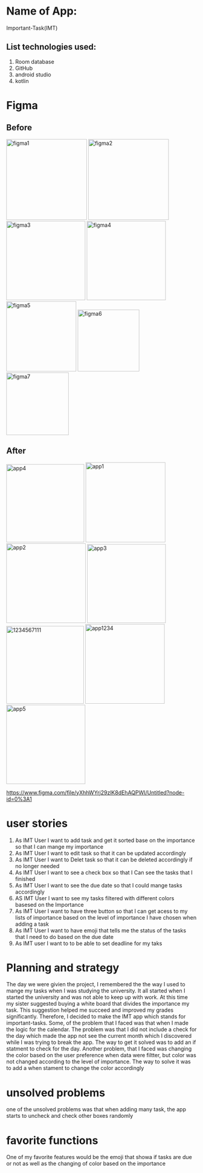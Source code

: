 #  Name of App:
Important-Task(IMT)
## List technologies used:
1. Room database 
2. GitHub
3. android studio
4. kotlin 
# Figma

## Before
<img width="213" alt="figma1" src="https://user-images.githubusercontent.com/91451257/140094651-cf4e2969-f988-40cc-8024-75e7ad7e43df.PNG">
<img width="213" alt="figma2" src="https://user-images.githubusercontent.com/91451257/140094709-07e1830b-b827-4a04-9036-7d256872491e.PNG">
<img width="209" alt="figma3" src="https://user-images.githubusercontent.com/91451257/140094738-acfd7267-f71c-4d81-9dc0-4ebfe1467a28.PNG">
<img width="209" alt="figma4" src="https://user-images.githubusercontent.com/91451257/140094766-2604ffca-3e68-4b56-809e-48f6d565e462.PNG">
<img width="185" alt="figma5" src="https://user-images.githubusercontent.com/91451257/140094844-d03cc528-fb0f-4b07-ae41-7a98cfd331a6.PNG">
<img width="163" alt="figma6" src="https://user-images.githubusercontent.com/91451257/140094873-a59cdb9f-ebb0-4799-9dd7-de7563cd4e4d.PNG">
<img width="165" alt="figma7" src="https://user-images.githubusercontent.com/91451257/140094910-2e6401fd-0898-4f3a-8034-d22095e4d93f.PNG">



## After
<img width="206" alt="app4" src="https://user-images.githubusercontent.com/91451257/140093661-d0a7a2bf-1df6-4478-8167-abc213bd2db2.PNG">
<img width="211" alt="app1" src="https://user-images.githubusercontent.com/91451257/140093603-feef7aa5-b625-42f3-be36-e3f6326de643.PNG">
<img width="210" alt="app2" src="https://user-images.githubusercontent.com/91451257/140093613-69761917-e8c9-4862-ae6d-a00520160c13.PNG">
<img width="208" alt="app3" src="https://user-images.githubusercontent.com/91451257/140094501-f1589b69-fa5b-4f01-b028-1d55898dfe64.PNG">
<img width="205" alt="1234567111" src="https://user-images.githubusercontent.com/91451257/140094024-f8340924-a76f-48d1-ac46-6d51fc68f25c.PNG">
<img width="210" alt="app1234" src="https://user-images.githubusercontent.com/91451257/140094013-8e74f314-4231-4d64-8425-95f2c236903f.PNG">
<img width="209" alt="app5" src="https://user-images.githubusercontent.com/91451257/140094181-d2f5ceae-d2b3-4238-96be-888a14770bd1.PNG">






https://www.figma.com/file/yXhhWYrj29zlK8dEhAQPWI/Untitled?node-id=0%3A1
# user stories
1. As IMT User I want to add task and get it sorted base on the importance so that I can mange my importance
2. As IMT User I want to edit task  so that it can be updated accordingly
3. As IMT User I want to Delet task  so that it can be deleted accordingly if no longer needed
4. As IMT User I want to see a check box so that I Can see the tasks that I finished
6. As IMT User I want to see the due date so that I could mange tasks accordingly
7. AS IMT User I want to see my tasks filtered with different colors basesed on the Importance
8. As IMT User I want to have three button so that I can get acess to my lists of importance based on the level of importance 
I have chosen when adding a task
10. As IMT User I want to have emoji that tells me the status of the tasks that I need to do based on the due date
11. As IMT user I want to to be able to set deadline for my taks
# Planning and strategy
The day we were givien the project, I remembered the the way I used to mange my tasks when I was studying the university.
It all started when I started the university and was not able to keep up with work. At this time my sister suggested buying a white board that divides the importance my task. 
This suggestion helped me succeed and improved my grades significantly. Therefore, I decided to make the IMT app which stands for important-tasks. Some, of the problem that 
I faced was that when I made the logic for the calendar. The problem was that I did not include a check for the day which made the app not see the current month which I discovered
while I was trying to break the app. The way to get it solved was to add an if statment to check for the day. Another problem, that I faced was changing the color based on  the user
preference when data were filtter, but color was not changed according to the level of importance. The way to solve it was to add a when stament to change the color accordingly
#  unsolved problems
one of the unsolved problems was that when adding many task, the app starts to uncheck and check other boxes randomly 

#  favorite functions
One of my favorite features would be the emoji that showa if tasks are due or not as well as the changing of color based on the importance
